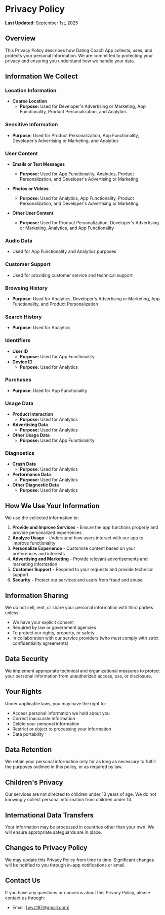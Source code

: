 # Privacy Policy

**Last Updated:** September 1st, 2025

## Overview

This Privacy Policy describes how Dating Coach App collects, uses, and protects your personal information. We are committed to protecting your privacy and ensuring you understand how we handle your data.

## Information We Collect

### Location Information
- **Coarse Location**
  - **Purpose:** Used for Developer's Advertising or Marketing, App Functionality, Product Personalization, and Analytics

### Sensitive Information
- **Purpose:** Used for Product Personalization, App Functionality, Developer's Advertising or Marketing, and Analytics

### User Content
- **Emails or Text Messages**
  - **Purpose:** Used for App Functionality, Analytics, Product Personalization, and Developer's Advertising or Marketing

- **Photos or Videos**
  - **Purpose:** Used for Analytics, App Functionality, Product Personalization, and Developer's Advertising or Marketing

- **Other User Content**
  - **Purpose:** Used for Product Personalization, Developer's Advertising or Marketing, Analytics, and App Functionality

### Audio Data
- Used for App Functionality and Analytics purposes

### Customer Support
- Used for providing customer service and technical support

### Browsing History
- **Purpose:** Used for Analytics, Developer's Advertising or Marketing, App Functionality, and Product Personalization

### Search History
- **Purpose:** Used for Analytics

### Identifiers
- **User ID**
  - **Purpose:** Used for App Functionality
- **Device ID**
  - **Purpose:** Used for Analytics

### Purchases
- **Purpose:** Used for App Functionality

### Usage Data
- **Product Interaction**
  - **Purpose:** Used for Analytics
- **Advertising Data**
  - **Purpose:** Used for Analytics
- **Other Usage Data**
  - **Purpose:** Used for App Functionality

### Diagnostics
- **Crash Data**
  - **Purpose:** Used for Analytics
- **Performance Data**
  - **Purpose:** Used for Analytics
- **Other Diagnostic Data**
  - **Purpose:** Used for Analytics

## How We Use Your Information

We use the collected information to:
1. **Provide and Improve Services** - Ensure the app functions properly and provide personalized experiences
2. **Analyze Usage** - Understand how users interact with our app to improve functionality
3. **Personalize Experience** - Customize content based on your preferences and interests
4. **Advertising and Marketing** - Provide relevant advertisements and marketing information
5. **Customer Support** - Respond to your requests and provide technical support
6. **Security** - Protect our services and users from fraud and abuse

## Information Sharing

We do not sell, rent, or share your personal information with third parties unless:
- We have your explicit consent
- Required by law or government agencies
- To protect our rights, property, or safety
- In collaboration with our service providers (who must comply with strict confidentiality agreements)

## Data Security

We implement appropriate technical and organizational measures to protect your personal information from unauthorized access, use, or disclosure.

## Your Rights

Under applicable laws, you may have the right to:
- Access personal information we hold about you
- Correct inaccurate information
- Delete your personal information
- Restrict or object to processing your information
- Data portability

## Data Retention

We retain your personal information only for as long as necessary to fulfill the purposes outlined in this policy, or as required by law.

## Children's Privacy

Our services are not directed to children under 13 years of age. We do not knowingly collect personal information from children under 13.

## International Data Transfers

Your information may be processed in countries other than your own. We will ensure appropriate safeguards are in place.

## Changes to Privacy Policy

We may update this Privacy Policy from time to time. Significant changes will be notified to you through in-app notifications or email.

## Contact Us

If you have any questions or concerns about this Privacy Policy, please contact us through:

- Email: [wvz197@gmail.com]